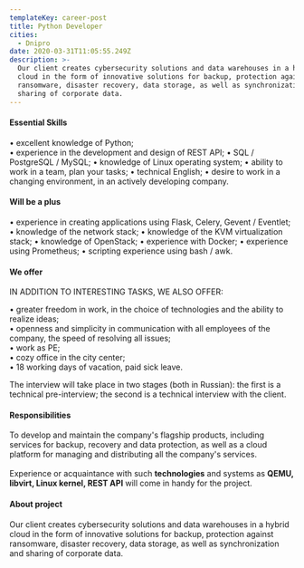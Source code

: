 ```yaml
---
templateKey: career-post
title: Python Developer
cities:
  - Dnipro
date: 2020-03-31T11:05:55.249Z
description: >-
  Our client creates cybersecurity solutions and data warehouses in a hybrid
  cloud in the form of innovative solutions for backup, protection against
  ransomware, disaster recovery, data storage, as well as synchronization and
  sharing of corporate data.
---
```

<!--StartFragment-->

#### Essential Skills

• excellent knowledge of Python; \
• experience in the development and design of REST API;
• SQL / PostgreSQL / MySQL;
• knowledge of Linux operating system;
• ability to work in a team, plan your tasks;
• technical English;
• desire to work in a changing environment, in an actively developing company.

#### Will be a plus

• experience in creating applications using Flask, Celery, Gevent / Eventlet; \
• knowledge of the network stack;
• knowledge of the KVM virtualization stack;
• knowledge of OpenStack;
• experience with Docker;
• experience using Prometheus;
• scripting experience using bash / awk.

#### We offer

IN ADDITION TO INTERESTING TASKS, WE ALSO OFFER:

• greater freedom in work, in the choice of technologies and the ability to realize ideas;\
• openness and simplicity in communication with all employees of the company, the speed of resolving all issues;\
• work as PE;\
• cozy office in the city center;\
• 18 working days of vacation, paid sick leave.

The interview will take place in two stages (both in Russian): the first is a technical pre-interview; the second is a technical interview with the client.

#### Responsibilities

To develop and maintain the company's flagship products, including services for backup, recovery and data protection, as well as a cloud platform for managing and distributing all the company's services.\
\
Experience or acquaintance with such **technologies** and systems as **QEMU, libvirt, Linux kernel, REST API** will come in handy for the project.

#### About project

Our client creates cybersecurity solutions and data warehouses in a hybrid cloud in the form of innovative solutions for backup, protection against ransomware, disaster recovery, data storage, as well as synchronization and sharing of corporate data.

<!--EndFragment-->